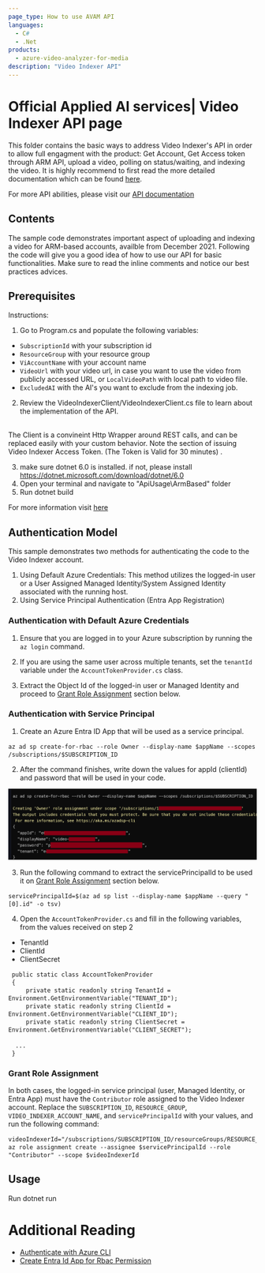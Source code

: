 ```yaml
---
page_type: How to use AVAM API
languages:
  - C#
  - .Net
products:
  - azure-video-analyzer-for-media
description: "Video Indexer API"
---
```


# Official Applied AI services| Video Indexer API page

<!--
Guidelines on README format: https://review.docs.microsoft.com/help/onboard/admin/samples/concepts/readme-template?branch=master

Guidance on onboarding samples to docs.microsoft.com/samples: https://review.docs.microsoft.com/help/onboard/admin/samples/process/onboarding?branch=master

Taxonomies for products and languages: https://review.docs.microsoft.com/new-hope/information-architecture/metadata/taxonomies?branch=master
-->

This folder contains the basic ways to address Video Indexer's API in order to allow full engagment with the product: Get Account, Get Access token through ARM API, upload a video, polling on status/waiting, and indexing the video.
It is highly recommend to first read the more detailed documentation which can be found [here](https://aka.ms/avam-arm-docs).

For more API abilities, please visit our [API documentation](https://api-portal.videoindexer.ai/)

## Contents

The sample code demonstrates important aspect of uploading and indexing a video for ARM-based accounts, availble from December 2021.
Following the code will give you a good idea of how to use our API for basic functionalities.
Make sure to read the inline comments and notice our best practices advices.

## Prerequisites

Instructions:

1. Go to Program.cs and populate the following variables:
  - `SubscriptionId` with your subscription id
  - `ResourceGroup` with your resource group
  - `ViAccountName` with your account name
  - `VideoUrl` with your video url, in case you want to use the video from publicly accessed URL, or `LocalVideoPath` with local path to video file.
  - `ExcludedAI` with the AI's you want to exclude from the indexing job.

2. Review the VideoIndexerClient/VideoIndexerClient.cs file to learn about the implementation of the API. 
<br>
The Client is a convineint Http Wrapper around REST calls, and can be replaced easily with your custom behavior.  Note the section of issuing Video Indexer Access Token.
(The Token is Valid for 30 minutes) .
</br>

3. make sure dotnet 6.0 is installed. if not, please install https://dotnet.microsoft.com/download/dotnet/6.0
4. Open your terminal and navigate to "ApiUsage\ArmBased" folder
5. Run dotnet build

For more information visit [here](https://docs.microsoft.com/en-us/azure/media-services/video-indexer/video-indexer-use-apis)

<!--
Outline the required components and tools that a user might need to have on their machine in order to run the sample. This can be anything from frameworks, SDKs, OS versions or IDE releases.
-->

## Authentication Model

This sample demonstrates two methods for authenticating the code to the Video Indexer account.

1. Using Default Azure Credentials: This method utilizes the logged-in user or a User Assigned Managed Identity/System Assigned Identity associated with the running host.
2. Using Service Principal Authentication (Entra App Registration)

### Authentication with Default Azure Credentials

1. Ensure that you are logged in to your Azure subscription by running the `az login` command.

2. If you are using the same user across multiple tenants, set the `tenantId` variable under the `AccountTokenProvider.cs` class.

3. Extract the Object Id of the logged-in user or Managed Identity and proceed to [Grant Role Assignment](#grant-role-assignment) section below.


### Authentication with Service Principal

1. Create an Azure Entra ID App that will be used as a service principal.

```
az ad sp create-for-rbac --role Owner --display-name $appName --scopes /subscriptions/$SUBSCRIPTION_ID
```

2. After the command finishes, write down the values for appId (clientId) and password that will be used in your code.


![entra_app](entra_app.png)

3. Run the following command to extract the servicePrincipalId to be used it on [Grant Role Assignment](#grant-role-assignment) section below.

```
servicePrincipalId=$(az ad sp list --display-name $appName --query "[0].id" -o tsv)
```
4. Open the `AccountTokenProvider.cs` and fill in the following variables, from the values received on step 2

- TenantId 
- ClientId
- ClientSecret

```
 public static class AccountTokenProvider
 {
     private static readonly string TenantId = Environment.GetEnvironmentVariable("TENANT_ID");
     private static readonly string ClientId = Environment.GetEnvironmentVariable("CLIENT_ID");
     private static readonly string ClientSecret = Environment.GetEnvironmentVariable("CLIENT_SECRET");

  ...
 }
```

<h3 id="grant-role-assignment">Grant Role Assignment</h3>

In both cases, the logged-in service principal (user, Managed Identity, or Entra App) must have the `Contributor` role assigned to the Video Indexer account. Replace the `SUBSCRIPTION_ID`, `RESOURCE_GROUP`, `VIDEO_INDEXER_ACCOUNT_NAME`, and `servicePrincipalId` with your values, and run the following command:

```
videoIndexerId="/subscriptions/SUBSCRIPTION_ID/resourceGroups/RESOURCE_GROUP/providers/Microsoft.VideoIndexer/accounts/VIDEO_INDEXER_ACCOUNT_NAME"
az role assignment create --assignee $servicePrincipalId --role "Contributor" --scope $videoIndexerId
```


## Usage

Run dotnet run

# Additional Reading
- [Authenticate with Azure CLI](https://learn.microsoft.com/en-us/cli/azure/authenticate-azure-cli)
- [Create Entra Id App for Rbac Permission](https://learn.microsoft.com/en-us/entra/identity-platform/howto-create-service-principal-portal)



